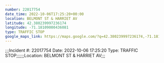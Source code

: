 ```yaml
---
number: 22017754
date_time: 2022-10-06T17:25:20+00:00
location: BELMONT ST & HARRIET AV
latitude: 42.380239997236174
longitude: -71.18109000436081
type: TRAFFIC STOP
google_maps_link: https://maps.google.com/?q=42.380239997236174,-71.18109000436081
---
```


;;;Incident #: 22017754   Date: 2022-10-06 17:25:20   Type: TRAFFIC STOP;;;;;;Location: BELMONT ST & HARRIET AV;;;
